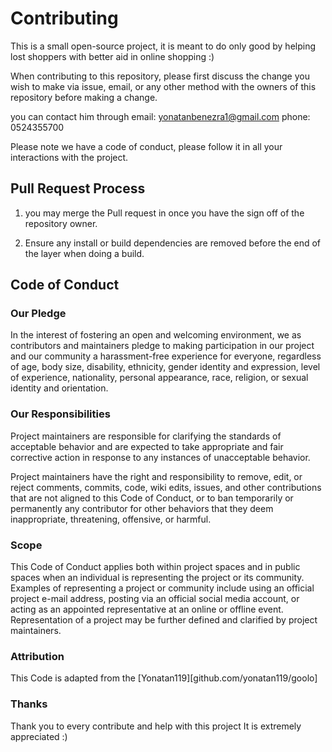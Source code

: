 # Contributing

This is a small open-source project, it is meant to do only good
by helping lost shoppers with better aid in online shopping :)

When contributing to this repository, please first discuss the change you wish to make via issue,
email, or any other method with the owners of this repository before making a change. 

you can contact him through
email: yonatanbenezra1@gmail.com
phone: 0524355700

Please note we have a code of conduct, please follow it in all your interactions with the project.

## Pull Request Process


1. you may merge the Pull request in once you have the sign off of
the repository owner.


2. Ensure any install or build dependencies are removed before the end of the layer when doing a 
   build.

## Code of Conduct

### Our Pledge

In the interest of fostering an open and welcoming environment, we as
contributors and maintainers pledge to making participation in our project and
our community a harassment-free experience for everyone, regardless of age, body
size, disability, ethnicity, gender identity and expression, level of experience,
nationality, personal appearance, race, religion, or sexual identity and
orientation.

### Our Responsibilities

Project maintainers are responsible for clarifying the standards of acceptable
behavior and are expected to take appropriate and fair corrective action in
response to any instances of unacceptable behavior.

Project maintainers have the right and responsibility to remove, edit, or
reject comments, commits, code, wiki edits, issues, and other contributions
that are not aligned to this Code of Conduct, or to ban temporarily or
permanently any contributor for other behaviors that they deem inappropriate,
threatening, offensive, or harmful.

### Scope

This Code of Conduct applies both within project spaces and in public spaces
when an individual is representing the project or its community. Examples of
representing a project or community include using an official project e-mail
address, posting via an official social media account, or acting as an appointed
representative at an online or offline event. Representation of a project may be
further defined and clarified by project maintainers.

### Attribution

This Code is adapted from the [Yonatan119][github.com/yonatan119/goolo]

### Thanks

Thank you to every contribute and help with this project
It is extremely appreciated :)